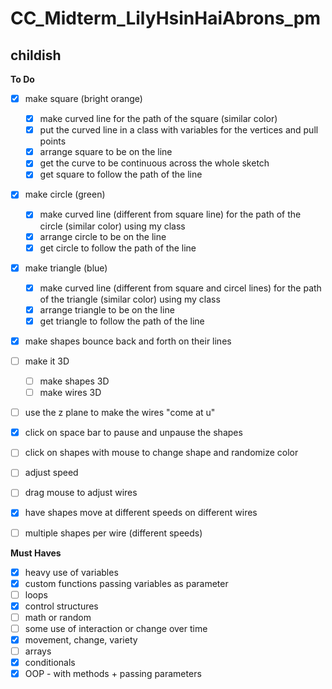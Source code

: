 # CC_Midterm_LilyHsinHaiAbrons_pm
## childish


**To Do**
- [x] make square (bright orange)
	- [x] make curved line for the path of the square (similar color)
	- [x] put the curved line in a class with variables for the vertices and pull points
	- [x] arrange square to be on the line
	- [x] get the curve to be continuous across the whole sketch
	- [x] get square to follow the path of the line
- [x] make circle (green)
	- [x] make curved line (different from square line) for the path of the circle (similar color) using my class
	- [x] arrange circle to be on the line
	- [x] get circle to follow the path of the line
- [x] make triangle (blue)
	- [x] make curved line (different from square and circel lines) for the path of the triangle (similar color) using my class
	- [x] arrange triangle to be on the line
	- [x] get triangle to follow the path of the line

- [x] make shapes bounce back and forth on their lines
- [ ] make it 3D
	- [ ] make shapes 3D
	- [ ] make wires 3D
- [ ] use the z plane to make the wires "come at u"
- [x] click on space bar to pause and unpause the shapes
- [ ] click on shapes with mouse to change shape and randomize color
- [ ] adjust speed
- [ ] drag mouse to adjust wires
- [x] have shapes move at different speeds on different wires
- [ ] multiple shapes per wire (different speeds)


**Must Haves**
- [x] heavy use of variables
- [x] custom functions passing variables as parameter 
- [ ] loops 
- [x] control structures 
- [ ] math or random 
- [ ] some use of interaction or change over time 
- [x] movement, change, variety 
- [ ] arrays
- [x] conditionals 
- [x] OOP - with methods + passing parameters